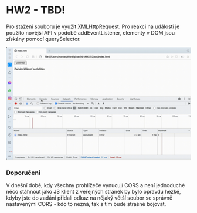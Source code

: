# HW2 - TBD!

Pro stažení souboru je využit XMLHttpRequest. Pro reakci na události je použito novější API v podobě addEventListener, elementy v DOM jsou získány pomocí querySelector.

![statefull](screenshots/record.gif)

### Doporučení

V dnešní době, kdy všechny prohlížeče vynucují CORS a není jednoduché něco stáhnout jako JS klient z veřejných stránek by bylo opravdu hezké, kdyby jste do zadání přidali odkaz na nějaký větší soubor se správně nastavenými CORS - kdo to nezná, tak s tím bude strašně bojovat.
